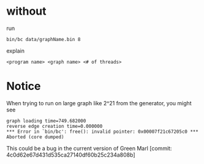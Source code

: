 # without
run

```
bin/bc data/graphName.bin 8
```

explain

```
<program name> <graph name> <# of threads>
```

# Notice

When trying to run on large graph like 2^21 from the generator, you might see

```
graph loading time=749.682000
reverse edge creation time=0.000000
*** Error in `bin/bc': free(): invalid pointer: 0x00007f21c67205c0 ***
Aborted (core dumped)
```

This could be a bug in the current version of Green Marl [commit: 4c0d62e67d431d535ca27140df60b25c234a808b]

